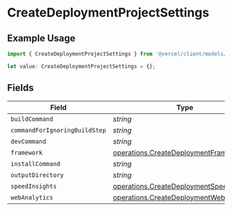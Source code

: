 # CreateDeploymentProjectSettings

## Example Usage

```typescript
import { CreateDeploymentProjectSettings } from '@vercel/client/models/operations';

let value: CreateDeploymentProjectSettings = {};
```

## Fields

| Field                         | Type                                                                                                 | Required           | Description |
| ----------------------------- | ---------------------------------------------------------------------------------------------------- | ------------------ | ----------- |
| `buildCommand`                | _string_                                                                                             | :heavy_minus_sign: | N/A         |
| `commandForIgnoringBuildStep` | _string_                                                                                             | :heavy_minus_sign: | N/A         |
| `devCommand`                  | _string_                                                                                             | :heavy_minus_sign: | N/A         |
| `framework`                   | [operations.CreateDeploymentFramework](../../models/operations/createdeploymentframework.md)         | :heavy_minus_sign: | N/A         |
| `installCommand`              | _string_                                                                                             | :heavy_minus_sign: | N/A         |
| `outputDirectory`             | _string_                                                                                             | :heavy_minus_sign: | N/A         |
| `speedInsights`               | [operations.CreateDeploymentSpeedInsights](../../models/operations/createdeploymentspeedinsights.md) | :heavy_minus_sign: | N/A         |
| `webAnalytics`                | [operations.CreateDeploymentWebAnalytics](../../models/operations/createdeploymentwebanalytics.md)   | :heavy_minus_sign: | N/A         |
